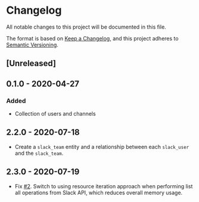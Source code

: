 # Changelog

All notable changes to this project will be documented in this file.

The format is based on [Keep a Changelog](https://keepachangelog.com/en/1.0.0/),
and this project adheres to
[Semantic Versioning](https://semver.org/spec/v2.0.0.html).

## [Unreleased]

## 0.1.0 - 2020-04-27

### Added

- Collection of users and channels

## 2.2.0 - 2020-07-18

- Create a `slack_team` entity and a relationship between each `slack_user` and
  the `slack_team`.

## 2.3.0 - 2020-07-19

- Fix [#2](https://github.com/JupiterOne/graph-slack/issues/2). Switch to using
  resource iteration approach when performing list all operations from Slack
  API, which reduces overall memory usage.
